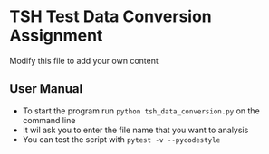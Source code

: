# TSH Test Data Conversion Assignment
Modify this file to add your own content

  
## User Manual
+ To start the program run `python tsh_data_conversion.py` on the command line  
+ It wil ask you to enter the file name that you want to analysis  
+ You can test the script with `pytest -v --pycodestyle`
